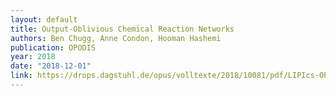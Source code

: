 ```yaml
---
layout: default
title: Output-Oblivious Chemical Reaction Networks 
authors: Ben Chugg, Anne Condon, Hooman Hashemi
publication: OPODIS
year: 2018
date: "2018-12-01" 
link: https://drops.dagstuhl.de/opus/volltexte/2018/10081/pdf/LIPIcs-OPODIS-2018-21.pdf
---
```

